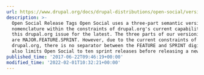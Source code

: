 ```yaml
---
url: https://www.drupal.org/docs/drupal-distributions/open-social/versioning
description: >-
  Open Social Release Tags Open Social uses a three-part semantic versioning
  nomenclature within the constraints of drupal.org's current capabilities. See
  this drupal.org issue for the latest. The three parts of our versioning system
  are MAJOR.FEATURE.SPRINT. However, due to the current constraints of
  drupal.org, there is no separator between the FEATURE and SPRINT digits. This
  also limits Open Social to ten sprint releases before releasing a new feature.
published_time: '2017-06-22T09:46:19+00:00'
modified_time: '2022-02-01T10:32:21+00:00'
---
```

